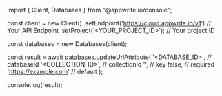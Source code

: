 import { Client, Databases } from "@appwrite.io/console";

const client = new Client()
    .setEndpoint('https://cloud.appwrite.io/v1') // Your API Endpoint
    .setProject('<YOUR_PROJECT_ID>'); // Your project ID

const databases = new Databases(client);

const result = await databases.updateUrlAttribute(
    '<DATABASE_ID>', // databaseId
    '<COLLECTION_ID>', // collectionId
    '', // key
    false, // required
    'https://example.com' // default
);

console.log(result);
